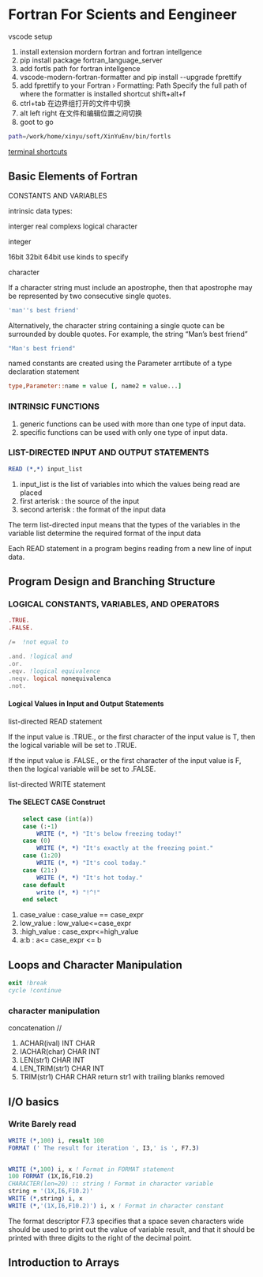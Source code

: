 # Fortran For Scients and Eengineer

vscode setup

1. install extension mordern fortran and fortran intellgence
2. pip install package fortran_language_server
3. add fortls path  for  fortran intellgence
4. vscode-modern-fortran-formatter and pip install --upgrade fprettify
5. add fprettify to your Fortran › Formatting: Path Specify the full path of where the formatter is installed shortcut shift+alt+f
6. ctrl+tab 在边界组打开的文件中切换
7. alt left right 在文件和编辑位置之间切换
8. goot to go

```bash
path=/work/home/xinyu/soft/XinYuEnv/bin/fortls
```

[terminal shortcuts](https://blog.csdn.net/chenh297/article/details/80076437)

## Basic Elements of Fortran

CONSTANTS AND VARIABLES

intrinsic data types:

interger real complexs logical character

integer

16bit 32bit 64bit use kinds to specify

character

If a character string must include an apostrophe, then that apostrophe may be represented by two consecutive single quotes.

```fortran
'man''s best friend'
```

Alternatively, the character string containing a single quote can be surrounded by double quotes. For example, the string “Man’s best friend”

```fortran
"Man's best friend"
```

named constants are created using the Parameter arrtibute of a type declaration statement

```fortran
type,Parameter::name = value [, name2 = value...]
```

### INTRINSIC FUNCTIONS

1. generic functions can be used with more than one type of input data.
2. specific functions can be used with only one type of input data.

### LIST-DIRECTED INPUT AND OUTPUT STATEMENTS

```fortran
READ (*,*) input_list
```

1. input_list is the list of variables into which the values being read are placed
2. first arterisk : the source of the input
3. second arterisk : the format of the input data

The term list-directed input means that the types of the variables in the variable list determine the required format of the input data

Each READ statement in a program begins reading from a new line of input data.

## Program Design and Branching Structure

### LOGICAL CONSTANTS, VARIABLES, AND OPERATORS

```fortran
.TRUE.
.FALSE.

/=  !not equal to
```

```fortran
.and. !logical and
.or. 
.eqv. !logical equivalence
.neqv. logical nonequivalenca
.not.
```

#### Logical Values in Input and Output Statements

list-directed READ statement

If the input value is .TRUE., or the first character of the input value is T, then the logical variable will be set to .TRUE.

If the input value is .FALSE., or the first character of the input value is F, then the logical variable will be set to .FALSE.

list-directed WRITE statement

#### The SELECT CASE Construct

```fortran
    select case (int(a))
    case (:-1)
        WRITE (*, *) "It's below freezing today!"
    case (0)
        WRITE (*, *) "It's exactly at the freezing point."
    case (1:20)
        WRITE (*, *) "It's cool today."
    case (21:)
        WRITE (*, *) "It's hot today."
    case default
        write (*, *) "!^!"
    end select
```

1. case_value : case_value == case_expr
2. low_value : low_value<=case_expr
3. :high_value : case_expr<=high_value
4. a:b : a<= case_expr <= b

## Loops and Character Manipulation

```fortran
exit !break
cycle !continue
```

### character manipulation

concatenation //

1. ACHAR(ival) INT CHAR
2. IACHAR(char) CHAR INT
3. LEN(str1) CHAR INT
4. LEN_TRIM(str1) CHAR INT
5. TRIM(str1) CHAR CHAR return str1 with trailing blanks removed

## I/O basics

### Write   Barely read

```fortran
WRITE (*,100) i, result 100 
FORMAT (' The result for iteration ', I3,' is ', F7.3)


WRITE (*,100) i, x ! Format in FORMAT statement 
100 FORMAT (1X,I6,F10.2) 
CHARACTER(len=20) :: string ! Format in character variable 
string = '(1X,I6,F10.2)' 
WRITE (*,string) i, x 
WRITE (*,'(1X,I6,F10.2)') i, x ! Format in character constant
```

The format descriptor F7.3 specifies that a space seven characters wide should be used to print out the value of variable result, and that it should be printed with three digits to the right of the decimal point.

## Introduction to Arrays
